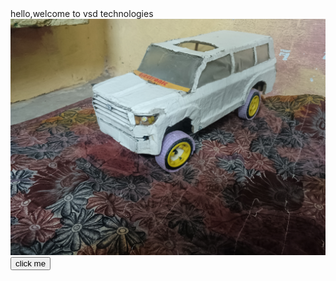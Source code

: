 <html>
  <head> 
    <script src="https://ajax.googleapis.com/ajax/libs/jquery/3.6.0/jquery.min.js"></script>
  <script>
    $(document).ready(function(){
    $("button").click(function(){
    $("img").hide();
    });
    });
    
  </script>
  </head>
  <body>
    hello,welcome to vsd technologies 
    <img src="IMG_20250220_214854_459.jpg">
    <button>click me</button>
  </body>
</html>
